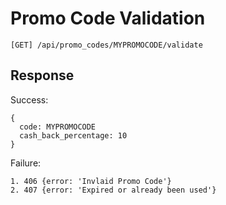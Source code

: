 Promo Code Validation
=====================

```
[GET] /api/promo_codes/MYPROMOCODE/validate
```

Response
--------

Success:

```
{
  code: MYPROMOCODE
  cash_back_percentage: 10
}
```

Failure:

```
1. 406 {error: 'Invlaid Promo Code'}
2. 407 {error: 'Expired or already been used'}
```
